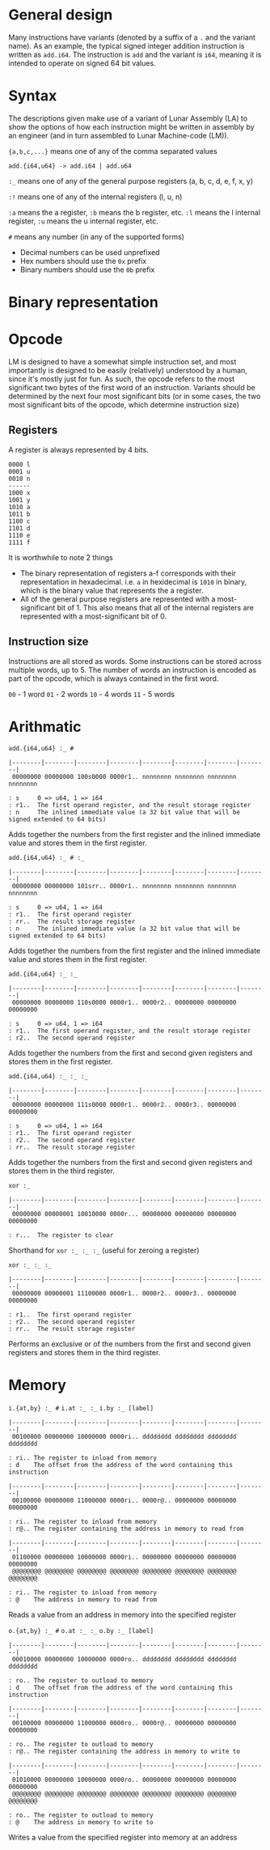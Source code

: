 # General design

Many instructions have variants (denoted by a suffix of a `.` and the variant name). As
an example, the typical signed integer addition instruction is written as `add.i64`. The
instruction is `add` and the variant is `i64`, meaning it is intended to operate on signed
64 bit values.

# Syntax

The descriptions given make use of a variant of Lunar Assembly (LA) to show the options of
how each instruction might be written in assembly by an engineer (and in turn assembled to
Lunar Machine-code (LM)).

`{a,b,c,...}` means one of any of the comma separated values

    add.{i64,u64} -> add.i64 | add.u64

`:_` means one of any of the general purpose registers (a, b, c, d, e, f, x, y)

`:!` means one of any of the internal registers (l, u, n)

`:a` means the a register, `:b` means the b register, etc.
`:l` means the l internal register, `:u` means the u internal register, etc.

`#` means any number (in any of the supported forms)

-   Decimal numbers can be used unprefixed
-   Hex numbers should use the `0x` prefix
-   Binary numbers should use the `0b` prefix

# Binary representation

# Opcode

LM is designed to have a somewhat simple instruction set, and most importantly is designed
to be easily (relatively) understood by a human, since it's mostly just for fun. As such,
the opcode refers to the most significant two bytes of the first word of an instruction.
Variants should be determined by the next four most significant bits (or in some cases,
the two most significant bits of the opcode, which determine instruction size)

## Registers

A register is always represented by 4 bits.

    0000 l
    0001 u
    0010 n
    ------
    1000 x
    1001 y
    1010 a
    1011 b
    1100 c
    1101 d
    1110 e
    1111 f

It is worthwhile to note 2 things

-   The binary representation of registers a-f corresponds with their representation in hexadecimal.
    i.e. `a` in hexidecimal is `1010` in binary, which is the binary value that represents the a register.
-   All of the general purpose registers are represented with a most-significant bit of 1.
    This also means that all of the internal registers are represented with a most-significant
    bit of 0.

## Instruction size

Instructions are all stored as words. Some instructions can be stored across
multiple words, up to 5. The number of words an instruction is encoded as part of the
opcode, which is always contained in the first word.

`00` - 1 word
`01` - 2 words
`10` - 4 words
`11` - 5 words

# Arithmatic

`add.{i64,u64} :_ #`

    |--------|--------|--------|--------|--------|--------|--------|--------|
     00000000 00000000 100s0000 0000r1.. nnnnnnnn nnnnnnnn nnnnnnnn nnnnnnnn

    : s	    0 => u64, 1 => i64
    : r1..	The first operand register, and the result storage register
    : n	    The inlined immediate value (a 32 bit value that will be signed extended to 64 bits)

Adds together the numbers from the first register and the inlined immediate value and
stores them in the first register.

`add.{i64,u64} :_ # :_`

    |--------|--------|--------|--------|--------|--------|--------|--------|
     00000000 00000000 101srr.. 0000r1.. nnnnnnnn nnnnnnnn nnnnnnnn nnnnnnnn

    : s	    0 => u64, 1 => i64
    : r1..	The first operand register
    : rr..  The result storage register
    : n	    The inlined immediate value (a 32 bit value that will be signed extended to 64 bits)

Adds together the numbers from the first register and the inlined immediate value and
stores them in the first register.

`add.{i64,u64} :_ :_`

    |--------|--------|--------|--------|--------|--------|--------|--------|
     00000000 00000000 110s0000 0000r1.. 0000r2.. 00000000 00000000 00000000

    : s	    0 => u64, 1 => i64
    : r1..	The first operand register, and the result storage register
    : r2..	The second operand register

Adds together the numbers from the first and second given registers and stores them in the
first register.

`add.{i64,u64} :_ :_ :_`

    |--------|--------|--------|--------|--------|--------|--------|--------|
     00000000 00000000 111s0000 0000r1.. 0000r2.. 0000r3.. 00000000 00000000

    : s	    0 => u64, 1 => i64
    : r1..  The first operand register
    : r2..  The second operand register
    : rr..  The result storage register

Adds together the numbers from the first and second given registers and stores them in the
third register.

`xor :_`

    |--------|--------|--------|--------|--------|--------|--------|--------|
     00000000 00000001 10010000 0000r... 00000000 00000000 00000000 00000000

    : r...  The register to clear

Shorthand for `xor :_ :_ :_` (useful for zeroing a register)

`xor :_ :_ :_`

    |--------|--------|--------|--------|--------|--------|--------|--------|
     00000000 00000001 11100000 0000r1.. 0000r2.. 0000r3.. 00000000 00000000

    : r1..  The first operand register
    : r2..  The second operand register
    : rr..  The result storage register

Performs an exclusive or of the numbers from the first and second given registers and
stores them in the third register.

# Memory

`i.{at,by} :_ #`
`i.at :_ :_`
`i.by :_ [label]`

    |--------|--------|--------|--------|--------|--------|--------|--------|
     00100000 00000000 10000000 0000ri.. dddddddd dddddddd dddddddd dddddddd

    : ri.. The register to inload from memory
    : d    The offset from the address of the word containing this instruction

    |--------|--------|--------|--------|--------|--------|--------|--------|
     00100000 00000000 11000000 0000ri.. 0000r@.. 00000000 00000000 00000000

    : ri.. The register to inload from memory
    : r@.. The register containing the address in memory to read from

    |--------|--------|--------|--------|--------|--------|--------|--------|
     01100000 00000000 10000000 0000ri.. 00000000 00000000 00000000 00000000
     @@@@@@@@ @@@@@@@@ @@@@@@@@ @@@@@@@@ @@@@@@@@ @@@@@@@@ @@@@@@@@ @@@@@@@@

    : ri.. The register to inload from memory
    : @    The address in memory to read from

Reads a value from an address in memory into the specified register

`o.{at,by} :_ #`
`o.at :_ :_`
`o.by :_ [label]`

    |--------|--------|--------|--------|--------|--------|--------|--------|
     00010000 00000000 10000000 0000ro.. dddddddd dddddddd dddddddd dddddddd

    : ro.. The register to outload to memory
    : d    The offset from the address of the word containing this instruction

    |--------|--------|--------|--------|--------|--------|--------|--------|
     00100000 00000000 11000000 0000ro.. 0000r@.. 00000000 00000000 00000000

    : ro.. The register to outload to memory
    : r@.. The register containing the address in memory to write to

    |--------|--------|--------|--------|--------|--------|--------|--------|
     01010000 00000000 10000000 0000ro.. 00000000 00000000 00000000 00000000
     @@@@@@@@ @@@@@@@@ @@@@@@@@ @@@@@@@@ @@@@@@@@ @@@@@@@@ @@@@@@@@ @@@@@@@@

    : ro.. The register to outload to memory
    : @    The address in memory to write to

Writes a value from the specified register into memory at an address
